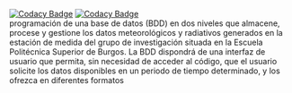 [![Codacy Badge](https://app.codacy.com/project/badge/Grade/39614e5c3bf344029f0b3a785f5de777)](https://app.codacy.com?utm_source=gh&utm_medium=referral&utm_content=&utm_campaign=Badge_grade)
[![Codacy Badge](https://app.codacy.com/project/badge/Coverage/39614e5c3bf344029f0b3a785f5de777)](https://app.codacy.com?utm_source=gh&utm_medium=referral&utm_content=&utm_campaign=Badge_coverage)  
programación de una base de datos (BDD) en dos niveles que almacene, procese y gestione los datos meteorológicos y radiativos generados en la estación de medida del grupo de investigación situada en la Escuela Politécnica Superior de Burgos. La BDD dispondrá de una interfaz de usuario que permita, sin necesidad de acceder al código, que el usuario solicite los datos disponibles en un periodo de tiempo determinado, y los ofrezca en diferentes formatos
